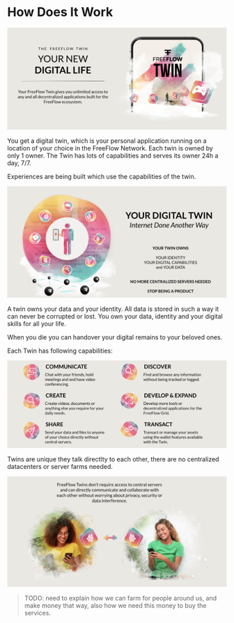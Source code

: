 # How Does It Work

![](img/intro000.png)  

You get a digital twin, which is your personal application running on a location of your choice in the FreeFlow Network. Each twin is owned by only 1 owner. The Twin has lots of capabilities and serves its owner 24h a day, 7/7.

Experiences are being built which use the capabilities of the twin.

![](img/intro_twin.png)  

A twin owns your data and your identity. All data is stored in such a way it can never be corrupted or lost. You own your data, identity and your digital skills for all your life.

When you die you can handover your digital remains to your beloved ones.

Each Twin has following capabilities:

![](img/capabilities.png)  

Twins are unique they talk directlty to each other, there are no centralized datacenters or server farms needed.

![](img/twin2twin.png)  

>TODO: need to explain how we can farm for people around us, and make money that way, also how we need this money to buy the services.